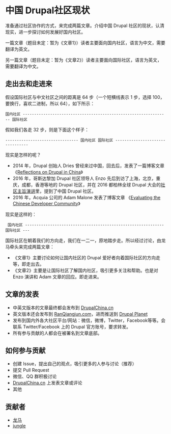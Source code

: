 # 中国 Drupal社区现状

准备通过社区协作的方式，来完成两篇文章。介绍中国 Drupal 社区的现状，认清现实，进一步探讨如何发展好国内社区。

一篇文章（题目未定：暂为《文章1》）读者主要面向国内社区，语言为中文，需要翻译为英文。

另一篇文章（题目未定：暂为《文章2》）读者主要面向国际社区，语言为英文，需要翻译为中文。

## 走出去和走进来

假设国际社区与中文社区之间的距离是 64 步（一个短横线表示 1 步，选择 100，要换行，喜欢二进制，所以 64），如下所示：

~~~
国内社区 ---------------------------------------------------------------- 国际社区
~~~

假如我们各走 32 步，则是下面这个样子：

~~~
-------------------------------- 国内社区 国际社区 --------------------------------
~~~

现实是怎样的呢？

- 2014 年，Drupal 创始人 Dries 曾经来过中国，回去后，发表了一篇博客文章《[Reflections on Drupal in China](http://buytaert.net/reflections-on-drupal-in-china)》
- 2016 年，哥斯达黎加 Drupal 社区领导人 Enzo 先后到访了上海，北京，重庆，成都，香港等地的 Drupal 社区，并在 2016 都柏林全球 Drupal 大会的[社区主旨演讲](https://events.drupal.org/dublin2016/sessions/lessons-i-learn-my-tour-around-drupal-work-120-days)里，提到了中国 Drupal 社区。
- 2016 年，Acquia 公司的 Adam Malone 发表了博客文章 《[Evaluating the Chinese Developer Community](https://dev.acquia.com/blog/evaluating-the-chinese-developer-community/27/10/2016/17081)》

现实是这样的：

~~~
 国内社区 ------------------------------------------------------------- 国际社区 ---
~~~

国际社区在朝着我们的方向走，我们在一二一，原地踏步走。所以经过讨论，由龙马牵头来完成两篇文章：

- 《文章1》主要讨论如何让国内社区的 Drupal 爱好者向着国际社区的方向走等，即走出去。
- 《文章2》主要是让国际社区了解国内社区，吸引更多关注和帮助。也是对 Enzo 演讲和 Adam 文章的回应。即走进来。

## 文章的发表

- 中英文版本的文章最终都会发布到 [DrupalChina.cn](http://drupalchina.cn/)
- 英文版本还会发布到 [RanQiangjun.com](http://ranqiangjun.com/)，进而推送到 [Drupal Planet](https://www.drupal.org/planet)
- 发布到国内外各大社区平台/网站：微信，微博，Twitter，Facebook等等。会联系 Twitter/Facebook 上的 Drupal 官方账号，要求转发。
- 所有参与贡献的人都会在被署名到文章底部。

## 如何参与贡献

- 创建 Issue，提出自己的观点，吸引更多的人参与讨论（推荐）
- 提交 Pull Request
- 微信、QQ 群积极讨论
- [DrupalChina.cn](http://drupalchina.cn/) 上发表文章或评论
- 其他

## 贡献者

- [龙马](https://www.drupal.org/u/jackniu)
- [jungle](https://www.drupal.org/u/jungle)
